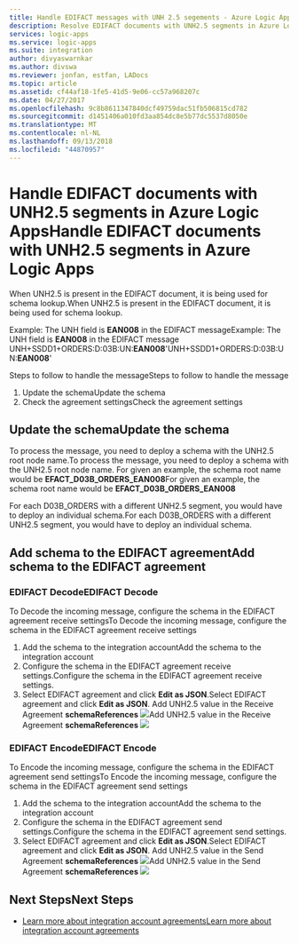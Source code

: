 ```yaml
---
title: Handle EDIFACT messages with UNH 2.5 segements - Azure Logic Apps | Microsoft Docs
description: Resolve EDIFACT documents with UNH2.5 segments in Azure Logic Apps with Enterprise Integration Pack
services: logic-apps
ms.service: logic-apps
ms.suite: integration
author: divyaswarnkar
ms.author: divswa
ms.reviewer: jonfan, estfan, LADocs
ms.topic: article
ms.assetid: cf44af18-1fe5-41d5-9e06-cc57a968207c
ms.date: 04/27/2017
ms.openlocfilehash: 9c8b8611347840dcf49759dac51fb506815cd782
ms.sourcegitcommit: d1451406a010fd3aa854dc8e5b77dc5537d8050e
ms.translationtype: MT
ms.contentlocale: nl-NL
ms.lasthandoff: 09/13/2018
ms.locfileid: "44870957"
---
```

# <a name="handle-edifact-documents-with-unh25-segments-in-azure-logic-apps"></a><span data-ttu-id="6b8f0-103">Handle EDIFACT documents with UNH2.5 segments in Azure Logic Apps</span><span class="sxs-lookup"><span data-stu-id="6b8f0-103">Handle EDIFACT documents with UNH2.5 segments in Azure Logic Apps</span></span>

<span data-ttu-id="6b8f0-104">When UNH2.5 is present in the EDIFACT document, it is being used for schema lookup.</span><span class="sxs-lookup"><span data-stu-id="6b8f0-104">When UNH2.5 is present in the EDIFACT document, it is being used for schema lookup.</span></span> 

<span data-ttu-id="6b8f0-105">Example: The UNH field is **EAN008** in the EDIFACT message</span><span class="sxs-lookup"><span data-stu-id="6b8f0-105">Example: The UNH field is **EAN008** in the EDIFACT message</span></span>  
<span data-ttu-id="6b8f0-106">UNH+SSDD1+ORDERS:D:03B:UN:**EAN008**'</span><span class="sxs-lookup"><span data-stu-id="6b8f0-106">UNH+SSDD1+ORDERS:D:03B:UN:**EAN008**'</span></span>  

<span data-ttu-id="6b8f0-107">Steps to follow to handle the message</span><span class="sxs-lookup"><span data-stu-id="6b8f0-107">Steps to follow to handle the message</span></span> 
1. <span data-ttu-id="6b8f0-108">Update the schema</span><span class="sxs-lookup"><span data-stu-id="6b8f0-108">Update the schema</span></span>
2. <span data-ttu-id="6b8f0-109">Check the agreement settings</span><span class="sxs-lookup"><span data-stu-id="6b8f0-109">Check the agreement settings</span></span>  

## <a name="update-the-schema"></a><span data-ttu-id="6b8f0-110">Update the schema</span><span class="sxs-lookup"><span data-stu-id="6b8f0-110">Update the schema</span></span>
<span data-ttu-id="6b8f0-111">To process the message, you need to deploy a schema with the UNH2.5 root node name.</span><span class="sxs-lookup"><span data-stu-id="6b8f0-111">To process the message, you need to deploy a schema with the UNH2.5 root node name.</span></span>  <span data-ttu-id="6b8f0-112">For given an example, the schema root name would be **EFACT_D03B_ORDERS_EAN008**</span><span class="sxs-lookup"><span data-stu-id="6b8f0-112">For given an example, the schema root name would be **EFACT_D03B_ORDERS_EAN008**</span></span>  

<span data-ttu-id="6b8f0-113">For each D03B_ORDERS with a different UNH2.5 segment, you would have to deploy an individual schema.</span><span class="sxs-lookup"><span data-stu-id="6b8f0-113">For each D03B_ORDERS with a different UNH2.5 segment, you would have to deploy an individual schema.</span></span>  

## <a name="add-schema-to-the-edifact-agreement"></a><span data-ttu-id="6b8f0-114">Add schema to the EDIFACT agreement</span><span class="sxs-lookup"><span data-stu-id="6b8f0-114">Add schema to the EDIFACT agreement</span></span>
### <a name="edifact-decode"></a><span data-ttu-id="6b8f0-115">EDIFACT Decode</span><span class="sxs-lookup"><span data-stu-id="6b8f0-115">EDIFACT Decode</span></span>
<span data-ttu-id="6b8f0-116">To Decode the incoming message, configure the schema in the EDIFACT agreement receive settings</span><span class="sxs-lookup"><span data-stu-id="6b8f0-116">To Decode the incoming message, configure the schema in the EDIFACT agreement receive settings</span></span>
1. <span data-ttu-id="6b8f0-117">Add the schema to the integration account</span><span class="sxs-lookup"><span data-stu-id="6b8f0-117">Add the schema to the integration account</span></span>    
2. <span data-ttu-id="6b8f0-118">Configure the schema in the EDIFACT agreement receive settings.</span><span class="sxs-lookup"><span data-stu-id="6b8f0-118">Configure the schema in the EDIFACT agreement receive settings.</span></span> 
3. <span data-ttu-id="6b8f0-119">Select EDIFACT agreement and click **Edit as JSON**.</span><span class="sxs-lookup"><span data-stu-id="6b8f0-119">Select EDIFACT agreement and click **Edit as JSON**.</span></span>  <span data-ttu-id="6b8f0-120">Add UNH2.5 value in the Receive Agreement **schemaReferences**
![](./media/logic-apps-enterprise-integration-edifact_inputfile_unh2.5/image1.png)</span><span class="sxs-lookup"><span data-stu-id="6b8f0-120">Add UNH2.5 value in the Receive Agreement **schemaReferences**
![](./media/logic-apps-enterprise-integration-edifact_inputfile_unh2.5/image1.png)</span></span>

### <a name="edifact-encode"></a><span data-ttu-id="6b8f0-121">EDIFACT Encode</span><span class="sxs-lookup"><span data-stu-id="6b8f0-121">EDIFACT Encode</span></span>
<span data-ttu-id="6b8f0-122">To Encode the incoming message, configure the schema in the EDIFACT agreement send settings</span><span class="sxs-lookup"><span data-stu-id="6b8f0-122">To Encode the incoming message, configure the schema in the EDIFACT agreement send settings</span></span>
1. <span data-ttu-id="6b8f0-123">Add the schema to the integration account</span><span class="sxs-lookup"><span data-stu-id="6b8f0-123">Add the schema to the integration account</span></span>    
2. <span data-ttu-id="6b8f0-124">Configure the schema in the EDIFACT agreement send settings.</span><span class="sxs-lookup"><span data-stu-id="6b8f0-124">Configure the schema in the EDIFACT agreement send settings.</span></span> 
3. <span data-ttu-id="6b8f0-125">Select EDIFACT agreement and click **Edit as JSON**.</span><span class="sxs-lookup"><span data-stu-id="6b8f0-125">Select EDIFACT agreement and click **Edit as JSON**.</span></span>  <span data-ttu-id="6b8f0-126">Add UNH2.5 value in the Send Agreement **schemaReferences**
![](./media/logic-apps-enterprise-integration-edifact_inputfile_unh2.5/image2.png)</span><span class="sxs-lookup"><span data-stu-id="6b8f0-126">Add UNH2.5 value in the Send Agreement **schemaReferences**
![](./media/logic-apps-enterprise-integration-edifact_inputfile_unh2.5/image2.png)</span></span>

## <a name="next-steps"></a><span data-ttu-id="6b8f0-127">Next Steps</span><span class="sxs-lookup"><span data-stu-id="6b8f0-127">Next Steps</span></span>
* [<span data-ttu-id="6b8f0-128">Learn more about integration account agreements</span><span class="sxs-lookup"><span data-stu-id="6b8f0-128">Learn more about integration account agreements</span></span>](../logic-apps/logic-apps-enterprise-integration-agreements.md "Learn about enterprise integration agreements")  